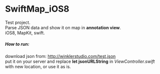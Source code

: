 SwiftMap_iOS8
=============

Test project.  
Parse JSON data and show it on map in **annotation view**.  
iOS8, MapKit, swift.

##### How to run:
download json from: http://winklerstudio.com/test.json  
put it on your server and replace **let jsonURLString** in *ViewController.swift* with new location, or use it as is.
